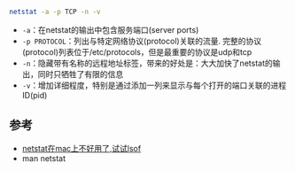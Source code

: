 ```bash
netstat -a -p TCP -n -v
```

- `-a`：在netstat的输出中包含服务端口(server ports)
- `-p PROTOCOL`：列出与特定网络协议(protocol)关联的流量. 完整的协议(protocol)列表位于/etc/protocols，但是最重要的协议是udp和tcp
- `-n`：隐藏带有名称的远程地址标签，带来的好处是：大大加快了netstat的输出，同时只牺牲了有限的信息
- `-v`：增加详细程度，特别是通过添加一列来显示与每个打开的端口关联的进程ID(pid)

## 参考

- [netstat在mac上不好用了,试试lsof](https://segmentfault.com/a/1190000023905522)
- man netstat